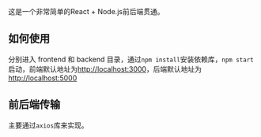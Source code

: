 这是一个非常简单的React + Node.js前后端贯通。

## 如何使用

分别进入 frontend 和 backend 目录，通过`npm install`安装依赖库，`npm start`启动，前端默认地址为[http://localhost:3000](http://localhost:3000)，后端默认地址为[http://localhost:5000](http://localhost:5000)  

## 前后端传输

主要通过`axios`库来实现。
